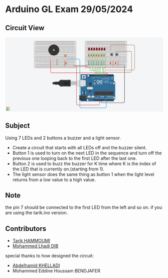 # Arduino GL Exam 29/05/2024

## Circuit View
![Circuit Diagram](arduino.png)

## Subject

Using 7 LEDs and 2 buttons a buzzer and a light sensor. 
- Create a circuit that starts with all LEDs off and the buzzer silent. 
- Button 1 is used to turn on the next LED in the sequence and turn off the previous one looping back to the first LED after the last one.
- Button 2 is used to buzz the buzzer for K time where K is the index of the LED that is currently on.(starting from 1).
- The light sensor does the same thing as button 1 when the light level returns from a low value to a high value.

## Note

the pin 7 should be connected to the first LED from the left and so on. if you are using the tarik.ino version.

## Contributors

- [Tarik HAMMOUMI](https://github.com/ItsTarikBTW)
- [Mohammed Lhadi DIB](https://github.com/Lhadidib07)

special thanks to how designed the circuit:
- [Abdelhamid KHELLADI](https://github.com/AbdelhamidKHELLADI)
- Mohammed Eddine Houssam BENDJAFER
